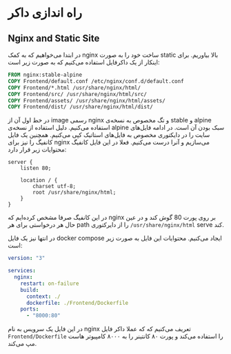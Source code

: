 # راه اندازی داکر
## Nginx and Static Site
در ابتدا می‌خواهیم که به کمک nginx ساخت خود را به صورت static بالا بیاوریم. برای اینکار از یک داکرفایل استفاده می‌کنیم که به صورت زیر است:
```dockerfile
FROM nginx:stable-alpine
COPY Frontend/default.conf /etc/nginx/conf.d/default.conf
COPY Frontend/*.html /usr/share/nginx/html/
COPY Frontend/src/ /usr/share/nginx/html/src/
COPY Frontend/assets/ /usr/share/nginx/html/assets/
COPY Frontend/dist/ /usr/share/nginx/html/dist/
```
در خط اول آن از image رسمی nginx و تگ مخصوص به نسخه‌ی stable و alpine استفاده می‌کنیم.
دلیل استفاده از نسخه‌ی alpine سبک بودن آن است.
در ادامه فایل‌های سایت را در دایکتوری مخصوص به فایل‌های استاتیک کپی می‌کنیم. همچنین یک فایل کانفیگ را نیز برای nginx می‌سازیم و آنرا درست می‌کنیم. فعلا در این فایل کانفیگ محتوایات زیر قرار دارد:
```
server {
    listen 80;

    location / {
        charset utf-8;
        root /usr/share/nginx/html;
    }
}
```

در این کانفیگ صرفا مشخص کرده‌ایم که nginx بر روی پورت 80 گوش کند و در عین حال هر درخواستی برای هر path را از دایرکتوری
`/usr/share/nginx/html` serve کند.

در انتها نیز یک فایل
docker compose
ایجاد می‌کنیم. محتوایات این فایل به صورت زیر است:
```yaml
version: "3"

services:
  nginx:
    restart: on-failure
    build:
      context: ./
      dockerfile: ./Frontend/Dockerfile
    ports:
      - "8000:80"
```
در این فایل یک سرویس به نام
nginx
تعریف می‌کنیم که که عملا داکر فایل
`Frontend/Dockerfile`
را استفاده می‌کند و پورت ۸۰ کانتینر را به ۸۰۰۰ کامپیوتر هاست مپ می‌کند.